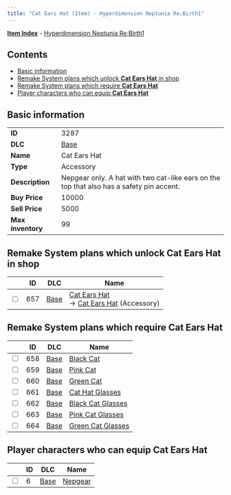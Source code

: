 ```yaml
---
title: "Cat Ears Hat (Item) - Hyperdimension Neptunia Re;Birth1"
---
```


[**Item Index**](/neptunia/rb1/item/index.html) - [Hyperdimension Neptunia Re;Birth1](/neptunia/rb1)

## Contents

- [Basic information](#basic-information)
- [Remake System plans which unlock **Cat Ears Hat** in shop](#remake-system-plans-which-unlock-cat-ears-hat-in-shop)
- [Remake System plans which require **Cat Ears Hat**](#remake-system-plans-which-require-cat-ears-hat)
- [Player characters who can equip **Cat Ears Hat**](#player-characters-who-can-equip-cat-ears-hat)

## Basic information

|   |   |
| -- | -- |
| **ID** | 3287 |
| **DLC** | [Base](/neptunia/rb1/dlc/1-base.html) |
| **Name** | Cat Ears Hat |
| **Type** | Accessory |
| **Description** | Nepgear only. A hat with two cat-like ears on the top that also has a safety pin accent. |
| **Buy Price** | 10000 |
| **Sell Price** | 5000 |
| **Max inventory** | 99 |


## Remake System plans which unlock **Cat Ears Hat** in shop

|    | ID | DLC | Name |
| -- | -- | --- | ---- |
| <input type="checkbox" id="rb1-remake-1-657" class="trackbox" /> | 657 | [Base](/neptunia/rb1/dlc/1-base.html) | [Cat Ears Hat](/neptunia/rb1/remake/1-657-cat-ears-hat.html)<br /> → [Cat Ears Hat](/neptunia/rb1/item/1-3287-cat-ears-hat.html) (Accessory) |


## Remake System plans which require **Cat Ears Hat**

|    | ID | DLC | Name |
| -- | -- | --- | ---- |
| <input type="checkbox" id="rb1-quest-1-658" class="trackbox" /> | 658 | [Base](/neptunia/rb1/dlc/1-base.html) | [Black Cat](/neptunia/rb1/quest/1-658-black-cat.html) |
| <input type="checkbox" id="rb1-quest-1-659" class="trackbox" /> | 659 | [Base](/neptunia/rb1/dlc/1-base.html) | [Pink Cat](/neptunia/rb1/quest/1-659-pink-cat.html) |
| <input type="checkbox" id="rb1-quest-1-660" class="trackbox" /> | 660 | [Base](/neptunia/rb1/dlc/1-base.html) | [Green Cat](/neptunia/rb1/quest/1-660-green-cat.html) |
| <input type="checkbox" id="rb1-quest-1-661" class="trackbox" /> | 661 | [Base](/neptunia/rb1/dlc/1-base.html) | [Cat Hat Glasses](/neptunia/rb1/quest/1-661-cat-hat-glasses.html) |
| <input type="checkbox" id="rb1-quest-1-662" class="trackbox" /> | 662 | [Base](/neptunia/rb1/dlc/1-base.html) | [Black Cat Glasses](/neptunia/rb1/quest/1-662-black-cat-glasses.html) |
| <input type="checkbox" id="rb1-quest-1-663" class="trackbox" /> | 663 | [Base](/neptunia/rb1/dlc/1-base.html) | [Pink Cat Glasses](/neptunia/rb1/quest/1-663-pink-cat-glasses.html) |
| <input type="checkbox" id="rb1-quest-1-664" class="trackbox" /> | 664 | [Base](/neptunia/rb1/dlc/1-base.html) | [Green Cat Glasses](/neptunia/rb1/quest/1-664-green-cat-glasses.html) |


## Player characters who can equip **Cat Ears Hat**

|    | ID | DLC | Name |
| -- | -- | --- | ---- |
| <input type="checkbox" id="rb1-player-1-6" class="trackbox" /> | 6 | [Base](/neptunia/rb1/dlc/1-base.html) | [Nepgear](/neptunia/rb1/player/1-6-nepgear.html) |
